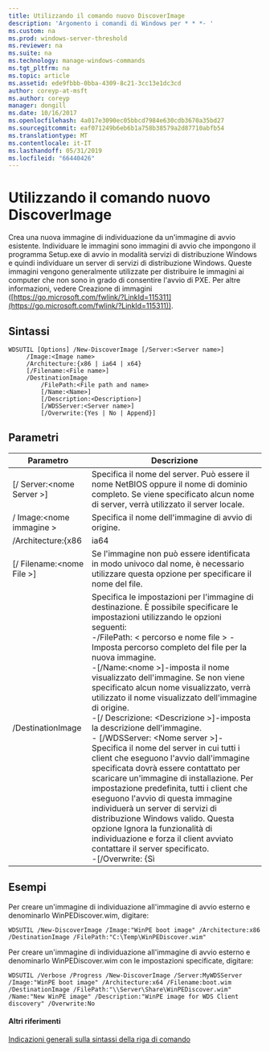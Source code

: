 ```yaml
---
title: Utilizzando il comando nuovo DiscoverImage
description: 'Argomento i comandi di Windows per * * *- '
ms.custom: na
ms.prod: windows-server-threshold
ms.reviewer: na
ms.suite: na
ms.technology: manage-windows-commands
ms.tgt_pltfrm: na
ms.topic: article
ms.assetid: ede9fbbb-0bba-4309-8c21-3cc13e1dc3cd
author: coreyp-at-msft
ms.author: coreyp
manager: dongill
ms.date: 10/16/2017
ms.openlocfilehash: 4a017e3090ec05bbcd7984e630cdb3670a35bd27
ms.sourcegitcommit: eaf071249b6eb6b1a758b38579a2d87710abfb54
ms.translationtype: MT
ms.contentlocale: it-IT
ms.lasthandoff: 05/31/2019
ms.locfileid: "66440426"
---
```

# <a name="using-the-new-discoverimage-command"></a>Utilizzando il comando nuovo DiscoverImage



Crea una nuova immagine di individuazione da un'immagine di avvio esistente. Individuare le immagini sono immagini di avvio che impongono il programma Setup.exe di avvio in modalità servizi di distribuzione Windows e quindi individuare un server di servizi di distribuzione Windows. Queste immagini vengono generalmente utilizzate per distribuire le immagini ai computer che non sono in grado di consentire l'avvio di PXE. Per altre informazioni, vedere Creazione di immagini ([https://go.microsoft.com/fwlink/?LinkId=115311](https://go.microsoft.com/fwlink/?LinkId=115311)).

## <a name="syntax"></a>Sintassi

```
WDSUTIL [Options] /New-DiscoverImage [/Server:<Server name>]
     /Image:<Image name>
     /Architecture:{x86 | ia64 | x64}
     [/Filename:<File name>]
     /DestinationImage
         /FilePath:<File path and name>
         [/Name:<Name>]
         [/Description:<Description>]
         [/WDSServer:<Server name>]
         [/Overwrite:{Yes | No | Append}]
```

## <a name="parameters"></a>Parametri

|        Parametro         |                                                                                                                                                                                                                                                                                                                                                                                                                       Descrizione                                                                                                                                                                                                                                                                                                                                                                                                                       |
|--------------------------|---------------------------------------------------------------------------------------------------------------------------------------------------------------------------------------------------------------------------------------------------------------------------------------------------------------------------------------------------------------------------------------------------------------------------------------------------------------------------------------------------------------------------------------------------------------------------------------------------------------------------------------------------------------------------------------------------------------------------------------------------------------------------------------------------------------------------------------------------------|
| [/ Server:\<nome Server >] |                                                                                                                                                                                                                                                                                                                                     Specifica il nome del server. Può essere il nome NetBIOS oppure il nome di dominio completo. Se viene specificato alcun nome di server, verrà utilizzato il server locale.                                                                                                                                                                                                                                                                                                                                     |
|   / Image:\<nome immagine >   |                                                                                                                                                                                                                                                                                                                                                                                                      Specifica il nome dell'immagine di avvio di origine.                                                                                                                                                                                                                                                                                                                                                                                                       |
|    /Architecture:{x86    |                                                                                                                                                                                                                                                                                                                                                                                                                          ia64                                                                                                                                                                                                                                                                                                                                                                                                                           |
| [/ Filename:\<nome File >] |                                                                                                                                                                                                                                                                                                                                                                         Se l'immagine non può essere identificata in modo univoco dal nome, è necessario utilizzare questa opzione per specificare il nome del file.                                                                                                                                                                                                                                                                                                                                                                          |
|    /DestinationImage     | Specifica le impostazioni per l'immagine di destinazione. È possibile specificare le impostazioni utilizzando le opzioni seguenti:</br>-/FilePath: < percorso e nome file > - Imposta percorso completo del file per la nuova immagine.</br>-[/Name:\<nome >]-imposta il nome visualizzato dell'immagine. Se non viene specificato alcun nome visualizzato, verrà utilizzato il nome visualizzato dell'immagine di origine.</br>-[/ Descrizione: \<Descrizione >]-imposta la descrizione dell'immagine.</br>-   [/WDSServer: \<Nome server >]-Specifica il nome del server in cui tutti i client che eseguono l'avvio dall'immagine specificata dovrà essere contattato per scaricare un'immagine di installazione. Per impostazione predefinita, tutti i client che eseguono l'avvio di questa immagine individuerà un server di servizi di distribuzione Windows valido. Questa opzione Ignora la funzionalità di individuazione e forza il client avviato contattare il server specificato.</br>-[/Overwrite: {Sì |

## <a name="BKMK_examples"></a>Esempi

Per creare un'immagine di individuazione all'immagine di avvio esterno e denominarlo WinPEDiscover.wim, digitare:
```
WDSUTIL /New-DiscoverImage /Image:"WinPE boot image" /Architecture:x86 /DestinationImage /FilePath:"C:\Temp\WinPEDiscover.wim"
```
Per creare un'immagine di individuazione all'immagine di avvio esterno e denominarlo WinPEDiscover.wim con le impostazioni specificate, digitare:
```
WDSUTIL /Verbose /Progress /New-DiscoverImage /Server:MyWDSServer
/Image:"WinPE boot image" /Architecture:x64 /Filename:boot.wim /DestinationImage /FilePath:"\\Server\Share\WinPEDiscover.wim" 
/Name:"New WinPE image" /Description:"WinPE image for WDS Client discovery" /Overwrite:No
```

#### <a name="additional-references"></a>Altri riferimenti

[Indicazioni generali sulla sintassi della riga di comando](command-line-syntax-key.md)